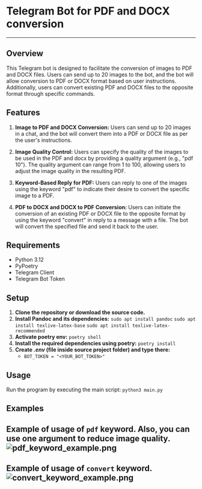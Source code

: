 # Telegram Bot for PDF and DOCX conversion

---

## Overview
This Telegram bot is designed to facilitate the conversion of images to PDF and DOCX files. Users can send up to 20 images to the bot, and the bot will allow conversion to PDF or DOCX format based on user instructions. Additionally, users can convert existing PDF and DOCX files to the opposite format through specific commands.

## Features

1. **Image to PDF and DOCX Conversion:**
   Users can send up to 20 images in a chat, and the bot will convert them into a PDF or DOCX file as per the user's instructions.

2. **Image Quality Control:**
   Users can specify the quality of the images to be used in the PDF and docx by providing a quality argument (e.g., "pdf 10"). The quality argument can range from 1 to 100, allowing users to adjust the image quality in the resulting PDF.

3. **Keyword-Based Reply for PDF:**
   Users can reply to one of the images using the keyword "pdf" to indicate their desire to convert the specific image to a PDF.

4. **PDF to DOCX and DOCX to PDF Conversion:**
   Users can initiate the conversion of an existing PDF or DOCX file to the opposite format by using the keyword "convert" in reply to a message with a file. The bot will convert the specified file and send it back to the user.

## Requirements
- Python 3.12
- PyPoetry
- Telegram Client
- Telegram Bot Token

## Setup
1. **Clone the repository or download the source code.**
2. **Install Pandoc and its dependencies:**
   ```sudo apt install pandoc```
   ```sudo apt install texlive-latex-base```
   ```sudo apt install texlive-latex-recommended```
3. **Activate poetry env:** ```poetry shell```
4. **Install the required dependencies using poetry:** ```poetry install```
5. **Create *.env* (file inside source project folder) and type there:**
   - ```BOT_TOKEN = "<YOUR_BOT_TOKEN>"```

## Usage
Run the program by executing the main script: ```python3 main.py```

## Examples

Example of usage of `pdf` keyword. Also, you can use one argument to reduce image quality.
![pdf_keyword_example.png](examples/pdf_keyword_example.png)
---

Example of usage of `convert` keyword.
![convert_keyword_example.png](examples/convert_keyword_example.png)
---